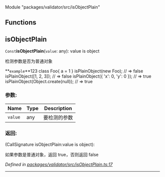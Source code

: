Module &quot;packages/validator/src/isObjectPlain&quot;

## Functions

## isObjectPlain

`Const`**isObjectPlain**(`value`: any): value is object

检测参数是否为普通对象

**`example`**123 
 class Foo{ a = 1 }
 isPlainObject(new Foo); // => false
 isPlainObject([1, 2, 3]); // => false
 isPlainObject({ 'x': 0, 'y': 0 }); // => true
 isPlainObject(Object.create(null)); // => true

### 参数:

Name | Type | Description |
------ | ------ | ------ |
`value` | any | 要检测的参数 |

### 返回:

(CallSignature isObjectPlain:value is object): 

如果参数是普通对象，返回 true，否则返回 false

*Defined in [packages/validator/src/isObjectPlain.ts:17](https://github.com/extend-js/extend/blob/d92be1e/packages/validator/src/isObjectPlain.ts#L17)*

___
